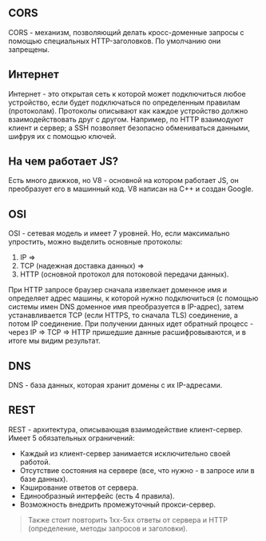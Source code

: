 ## CORS
CORS - механизм, позволяющий делать кросс-доменные запросы с помощью специальных HTTP-заголовков. По умолчанию они запрещены.


## Интернет
Интернет - это открытая сеть к которой может подключиться любое устройство, если будет подключаться по определенным правилам (протоколам). Протоколы описывают как каждое устройство должно взаимодействовать друг с другом. Например, по HTTP взаимодуют клиент и сервер; а SSH позволяет безопасно обмениваться данными, шифруя их с помощью ключей. 

## На чем работает JS?
Есть много движков, но V8 - основной на котором работает JS, он преобразует его в машинный код. V8 написан на C++ и создан Google.  

## OSI
OSI - сетевая модель и имеет 7 уровней. Но, если максимально упростить, можно выделить основные протоколы:

1. IP => 
2. TCP (надежная доставка данных) =>
4. HTTP (основной протокол для потоковой передачи данных).

При HTTP запросе браузер сначала извелкает доменное имя и определяет адрес машины, к которой нужно подключиться (с помощью системы имен DNS доменное имя преобразуется в IP-адрес), затем устанавливается TCP (если HTTPS, то сначала TLS) соединение, а потом IP соединение. При получении данных идет обратный процесс - через IP => TCP => HTTP пришедшие данные расшифровываются, и в итоге мы видим результат.

## DNS 
DNS - база данных, которая хранит домены с их IP-адресами.

## REST
REST - архитектура, описывающая взаимодействие клиент-сервер. Имеет 5 обязательных ограничений:
* Каждый из клиент-сервер занимается исключительно своей работой.
* Отсутствие состояния на сервере (все, что нужно - в запросе или в базе данных).
* Кэширование ответов от сервера.
* Единообразный интерфейс (есть 4 правила).
* Возможность внедрить промежуточный прокси-сервер.
> Также стоит повторить 1xx-5xx ответы от сервера и HTTP (определение, методы запросов и заголовки).

